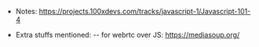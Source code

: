 - Notes: https://projects.100xdevs.com/tracks/javascript-1/Javascript-101-4

- Extra stuffs mentioned:
  -- for webrtc over JS: https://mediasoup.org/


